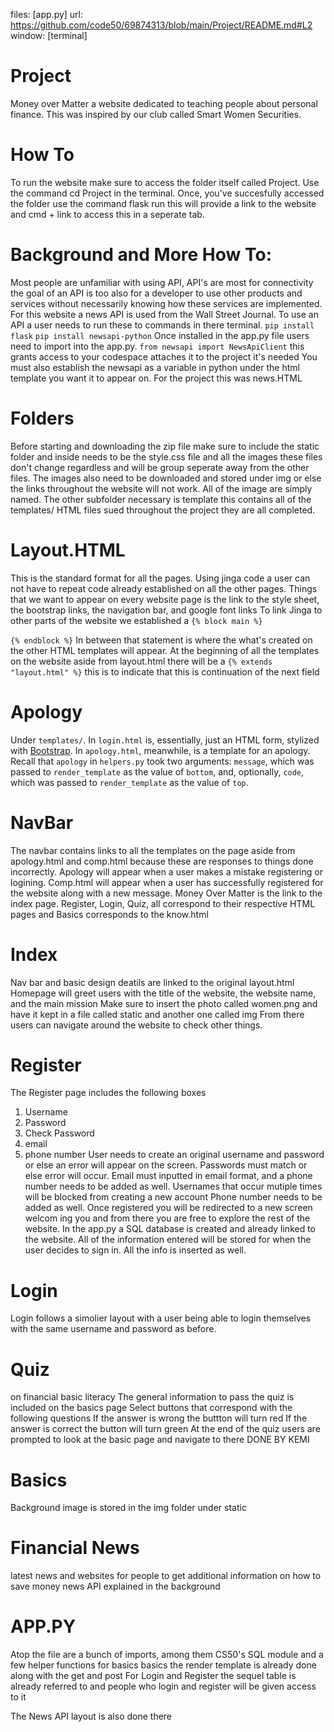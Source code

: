 files: [app.py]
url: https://github.com/code50/69874313/blob/main/Project/README.md#L2
window: [terminal]


# Project
Money over Matter a website dedicated to teaching people about personal finance. This was inspired by our club called Smart Women Securities.
# How To
To run the website make sure to access the folder itself called Project. Use the command cd Project in the terminal. Once, you've succesfully accessed the folder use the command flask run this will provide a link to the website and cmd + link to access this in a seperate tab.
# Background and More How To:
Most people are unfamiliar with using API, API's are most for connectivity the goal of an API is too also for a developer to use other products and services without necessarily knowing how these services are implemented. For this website a news API is used from the Wall Street Journal.
To use an API a user needs to run these to commands in there terminal.
`pip install flask`
`pip install newsapi-python`
Once installed in the app.py file users need to import into the app.py.
`from newsapi import NewsApiClient`
this grants access to your codespace attaches it to the project it's needed
You must also establish the newsapi as a variable in python under the html template you want it to appear on.
For the project this was news.HTML
# Folders
Before starting and downloading the zip file make sure to include the static folder and inside needs to be the style.css file and all the images these files don't change regardless and will be group seperate away from the other files. The images also need to be downloaded and stored under img or else the links throughout the website will not work. All of the image are simply named. The other subfolder necessary is template this contains all of the templates/ HTML files sued throughout the project they are all completed.
# Layout.HTML
This is the standard format for all the pages.
Using jinga code a user can not have to repeat code already established on all the other pages.
Things that we want to appear on every website page is the link to the style sheet, the bootstrap links, the navigation bar, and google font links
 To link Jinga to other parts of the website we established a
`{% block main %}`

`{% endblock %}`
In between that statement is where the what's created on the other HTML templates will appear.
At the beginning of all the templates on the website aside from layout.html there will be a `{% extends "layout.html" %}`
this is to indicate that this is continuation of the next field
# Apology
Under `templates/`. In `login.html` is, essentially, just an HTML form, stylized with [Bootstrap](http://getbootstrap.com/). In `apology.html`, meanwhile, is a template for an apology. Recall that `apology` in `helpers.py` took two arguments: `message`, which was passed to `render_template` as the value of `bottom`, and, optionally, `code`, which was passed to `render_template` as the value of `top`.

# NavBar
The navbar contains links to all the templates on the page aside from apology.html and comp.html because these are responses to things done incorrectly. Apology will appear when a user makes a mistake registering or logining. Comp.html will appear when a user has successfully registered for the website along with a new message.
Money Over Matter is the link to the index page. Register, Login, Quiz, all correspond to their respective HTML pages and Basics corresponds to the know.html

# Index
Nav bar and basic design deatils are linked to the original layout.html
Homepage will greet users with the title of the website, the website name, and the main mission
Make sure to insert the photo called women.png and have it kept in a file called static and another one called img
From there users can navigate around the website to check other things.

# Register
The Register page includes the following boxes
1. Username
2. Password
3. Check Password
3. email
4. phone number
User needs to create an original username and password or else an error will appear on the screen. Passwords must match or else error will occur.
Email must inputted in email format, and a phone number needs to be added as well. Usernames that occur mutiple times will be blocked from creating a new account
Phone number needs to be added as well. Once registered you will be redirected to a new screen welcom ing you and from there you are free to explore the rest of the website. In the app.py a SQL database is created and already linked to the website. All of the information entered will be stored for when the user decides to sign in. All the info is inserted as well.

# Login
Login follows a simolier layout with a user being able to login themselves with the same username and password as before.
# Quiz
on financial basic literacy
The general information to pass the quiz is included on the basics page
Select buttons that correspond with the following questions
If the answer is wrong the buttton will turn red
If the answer is correct the button will turn green
At the end of the quiz users are prompted to look at the basic page and navigate to there
DONE BY KEMI

# Basics
Background image is stored in the img folder under static

# Financial News
latest news and websites for people to get additional information on how to save money
news API explained in the background

# APP.PY
Atop the file are a bunch of imports, among them CS50's SQL module and a few helper functions
for basics basics the render template is already done along with the get and post
For Login and Register the sequel table is already referred to and people who login and register will be given access to it

The News API layout is also done there



